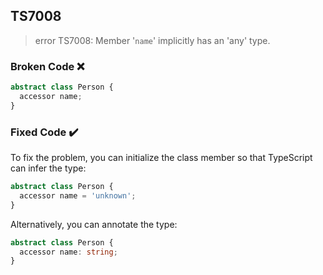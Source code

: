 ## TS7008

> error TS7008: Member '`name`' implicitly has an 'any' type.

### Broken Code ❌

```ts
abstract class Person {
  accessor name;
}
```

### Fixed Code ✔️

To fix the problem, you can initialize the class member so that TypeScript can infer the type:

```ts
abstract class Person {
  accessor name = 'unknown';
}
```

Alternatively, you can annotate the type:

```ts
abstract class Person {
  accessor name: string;
}
```
